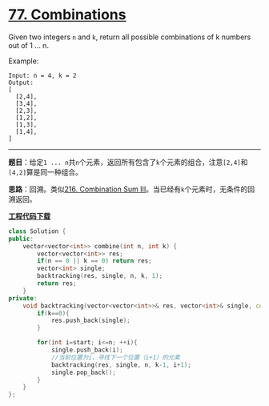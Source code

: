 # [77. Combinations](https://leetcode.com/problems/combinations/)

Given two integers `n` and `k`, return all possible combinations of k numbers out of 1 ... n.

Example:

    Input: n = 4, k = 2
    Output:
    [
      [2,4],
      [3,4],
      [2,3],
      [1,2],
      [1,3],
      [1,4],
    ]
-----

**题目**：给定`1 ... n`共`n`个元素，返回所有包含了`k`个元素的组合，注意`[2,4]`和`[4,2]`算是同一种组合。

**思路**：回溯。类似[216. Combination Sum III](https://blog.csdn.net/grllery/article/details/90481247)。当已经有`k`个元素时，无条件的回溯返回。

[**工程代码下载**](https://github.com/shenkh/leetcode)

```cpp
class Solution {
public:
    vector<vector<int>> combine(int n, int k) {
        vector<vector<int>> res;
        if(n == 0 || k == 0) return res;
        vector<int> single;
        backtracking(res, single, n, k, 1);
        return res;
    }
private:
    void backtracking(vector<vector<int>>& res, vector<int>& single, const int& n, int k, int start){
        if(k==0){
            res.push_back(single);
        }

        for(int i=start; i<=n; ++i){
            single.push_back(i);
            //当前位置为i，寻找下一个位置（i+1）的元素
            backtracking(res, single, n, k-1, i+1);
            single.pop_back();
        }
    }
};
```
